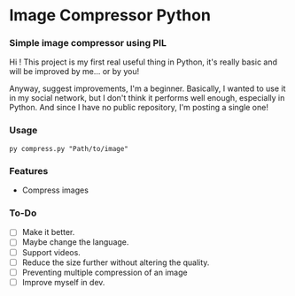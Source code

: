 # Image Compressor Python

### Simple image compressor using PIL

Hi !
This project is my first real useful thing in Python, it's really basic and will be improved by me... or by you!

Anyway, suggest improvements, I'm a beginner.
Basically, I wanted to use it in my social network, but I don't think it performs well enough, especially in Python.
And since I have no public repository, I'm posting a single one!

### Usage

````shell script
py compress.py "Path/to/image"
````
### Features
- Compress images

### To-Do
- [ ] Make it better.
- [ ] Maybe change the language.
- [ ] Support videos.
- [ ] Reduce the size further without altering the quality.
- [ ] Preventing multiple compression of an image
- [ ] Improve myself in dev.

